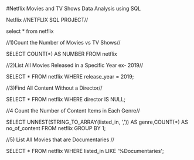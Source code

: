#Netflix Movies and TV Shows Data Analysis using SQL



Netflix
//NETFLIX SQL PROJECT//

select * from netflix

//1)Count the Number of Movies vs TV Shows//

SELECT COUNT(*) AS NUMBER FROM netflix

//2)List All Movies Released in a Specific Year ex- 2019//

SELECT * FROM netflix
WHERE release_year = 2019;

//3)Find All Content Without a Director//

SELECT * FROM netflix
WHERE director IS NULL;

//4 Count the Number of Content Items in Each Genre//

SELECT UNNEST(STRING_TO_ARRAY(listed_in, ',')) AS genre,COUNT(*) AS no_of_content
FROM netflix
GROUP BY 1;

//5) List All Movies that are Documentaries //

SELECT * FROM netflix
WHERE listed_in LIKE '%Documentaries';
